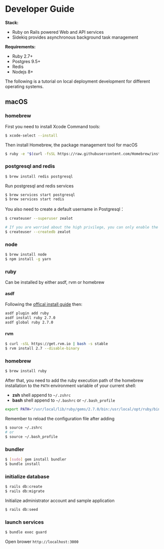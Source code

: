 # Developer Guide

**Stack:**

- Ruby on Rails powered Web and API services
- Sidekiq provides asynchronous background task management

**Requirements:**

- Ruby 2.7+
- Postgres 9.5+
- Redis
- Nodejs 8+

The following is a tutorial on local deployment development for different operating systems.

## macOS

### homebrew

First you need to install Xcode Command tools:

```bash
$ xcode-select --install
```

Then install Homebrew, the package management tool for macOS

```bash
$ ruby -e "$(curl -fsSL https://raw.githubusercontent.com/Homebrew/install/master/install)"
```

### postgresql and redis

```bash
$ brew install redis postgresql
```

Run postgresql and redis services

```bash
$ brew services start postgresql
$ brew services start redis
```

You also need to create a default username in Postgresql：

```bash
$ createuser --superuser zealot

# If you are worried about the high privilege, you can only enable the create database privilege
$ createuser --createdb zealot
```

### node

```bash
$ brew install node
$ npm install -g yarn
```

### ruby

Can be installed by either asdf, rvm or homebrew

#### asdf

Following the [offical install guide](http://asdf-vm.com/guide/getting-started.html) then:

```bash
asdf plugin add ruby
asdf install ruby 2.7.0
asdf global ruby 2.7.0
```

#### rvm

```bash
$ curl -sSL https://get.rvm.io | bash -s stable
$ rvm install 2.7 --disable-binary
```

### homebrew

```bash
$ brew install ruby
```

After that, you need to add the ruby execution path of the homebrew installation to the `PATH` environment variable of your current shell:

- **zsh** shell append to `~/.zshrc`
- **bash** shell append to `~/.bashrc` or `~/.bash_profile`

```bash
export PATH="/usr/local/lib/ruby/gems/2.7.0/bin:/usr/local/opt/ruby/bin:$PATH"
```

Remember to reload the configuration file after adding

```bash
$ source ~/.zshrc
# or
$ source ~/.bash_profile
```

### bundler

```bash
$ [sudo] gem install bundler
$ bundle install
```

### initialize database

```bash
$ rails db:create
$ rails db:migrate
```

Initialize administrator account and sample application

```bash
$ rails db:seed
```

### launch services

```bash
$ bundle exec guard
```

Open brower `http://localhost:3000`
